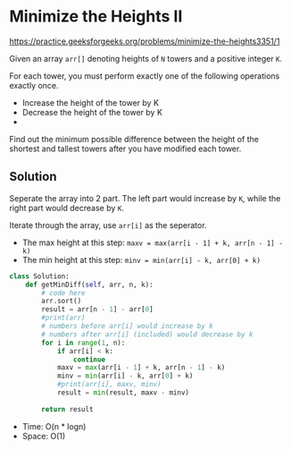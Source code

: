 # Minimize the Heights II

https://practice.geeksforgeeks.org/problems/minimize-the-heights3351/1

Given an array `arr[]` denoting heights of `N` towers and a positive integer `K`.

For each tower, you must perform exactly one of the following operations exactly once.

* Increase the height of the tower by K
* Decrease the height of the tower by K
* 
Find out the minimum possible difference between the height of the shortest and tallest towers after you have modified each tower.


## Solution

Seperate the array into 2 part. The left part would increase by `K`, while the right part would decrease by `K`.

Iterate through the array, use `arr[i]` as the seperator.
* The max height at this step: `maxv = max(arr[i - 1] + k, arr[n - 1] - k)`
* The min height at this step: `minv = min(arr[i] - k, arr[0] + k)`

```python
class Solution:
    def getMinDiff(self, arr, n, k):
        # code here
        arr.sort()
        result = arr[n - 1] - arr[0]
        #print(arr)
        # numbers before arr[i] would increase by k
        # numbers after arr[i] (included) would decrease by k
        for i in range(1, n):
            if arr[i] < k:
                continue
            maxv = max(arr[i - 1] + k, arr[n - 1] - k)
            minv = min(arr[i] - k, arr[0] + k)
            #print(arr[i], maxv, minv)
            result = min(result, maxv - minv)
            
        return result
```

* Time: O(n * logn)
* Space: O(1)

